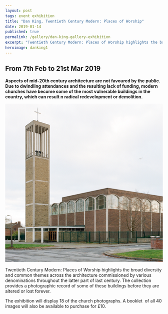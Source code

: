 ```yaml
---
layout: post
tags: event exhibition
title: "Dan King, Twentieth Century Modern: Places of Worship"
date: 2019-01-14
published: true
permalink: /gallery/dan-king-gallery-exhibition
excerpt: "Twentieth Century Modern: Places of Worship highlights the broad diversity and common themes across the architecture  commissioned by various denominations throughout the latter part of last century."
heroimage: danking1
---
```



## From 7th Feb to 21st Mar 2019

**Aspects of mid-20th century architecture are not favoured by the public. Due to dwindling attendances and the resulting lack of funding, modern churches have become some of the most vulnerable buildings in the country, which can result n radical redevelopment or demolition.**

![](/assets/images/danking2.jpg)

Twentieth Century Modern: Places of Worship highlights the broad diversity and common themes across the architecture  commissioned by various denominations throughout the latter part of last century. The collection provides a photographic record of some of these buildings before they are altered or lost forever.  

The exhibition will display 18 of the church photographs. A booklet  of all 40 images will also be available to purchase for £10.
